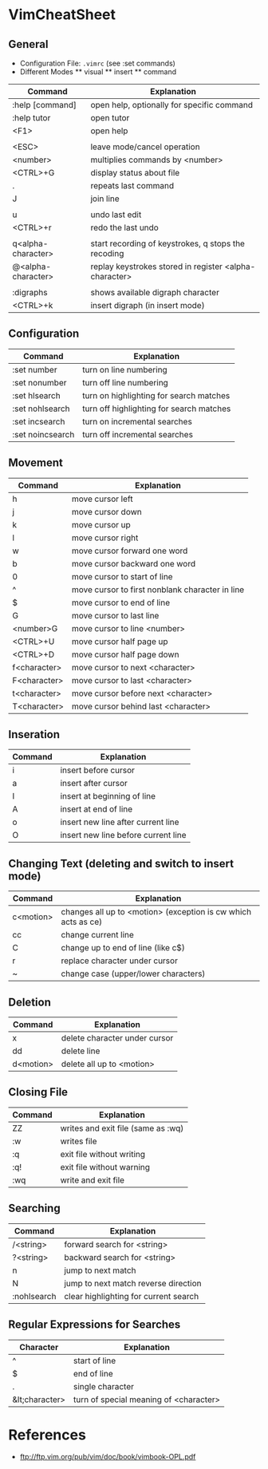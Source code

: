 # VimCheatSheet

## General

* Configuration File: ```.vimrc``` (see :set commands)
* Different Modes
** visual
** insert
** command

| Command            | Explanation |
| ------------------ | ----------- |
| :help [command]    | open help, optionally for specific command |
| :help tutor        | open tutor |
| &lt;F1&gt;               | open help |
| | |
| &lt;ESC&gt;              | leave mode/cancel operation |
| &lt;number&gt;           | multiplies commands by &lt;number&gt; |
| &lt;CTRL&gt;+G           | display status about file |
| .                  | repeats last command  |
| J                  | join line |
| | |
| u                  | undo last edit |
| &lt;CTRL&gt;+r           | redo the last undo |
| | |
| q&lt;alpha-character&gt; | start recording of keystrokes, q stops the recoding |
| @&lt;alpha-character&gt; | replay keystrokes stored in register &lt;alpha-character&gt; |
| | |
| :digraphs          | shows available digraph character |
| &lt;CTRL&gt;+k           | insert digraph (in insert mode) |

## Configuration

| Command         | Explanation |
| --------------- | ----------- |
| :set number     | turn on line numbering |
| :set nonumber   | turn off line numbering |
| :set hlsearch   | turn on highlighting for search matches |
| :set nohlsearch | turn off highlighting for search matches | 
| :set incsearch  | turn on incremental searches |
| :set noincsearch  | turn off incremental searches |

## Movement

| Command            | Explanation |
| ------------------ | ----------- |
| h                  | move cursor left
| j                  | move cursor down
| k                  | move cursor up
| l                  | move cursor right
| w                  | move cursor forward one word
| b                  | move cursor backward one word
| 0                  | move cursor to start of line
| ^                  | move cursor to first nonblank character in line
| $                  | move cursor to end of line
| G                  | move cursor to last line
| &lt;number&gt;G    | move cursor to line &lt;number&gt;
| &lt;CTRL&gt;+U     | move cursor half page up
| &lt;CTRL&gt;+D     | move cursor half page down
| f&lt;character&gt; | move cursor to next &lt;character&gt; |
| F&lt;character&gt; | move cursor to last &lt;character&gt; |
| t&lt;character&gt; | move cursor before next &lt;character&gt; |
| T&lt;character&gt; | move cursor behind last &lt;character&gt; |

## Inseration

| Command | Explanation |
| ------- | ----------- |
| i       | insert before cursor |
| a       | insert after cursor |
| I       | insert at beginning of line |
| A       | insert at end of line |
| o       | insert new line after current line |
| O       | insert new line before current line |

## Changing Text (deleting and switch to insert mode)

| Command         | Explanation |
| --------------- | ----------- |
| c&lt;motion&gt; | changes all up to &lt;motion&gt; (exception is cw which acts as ce) |
| cc              | change current line |
| C               | change up to end of line (like c$) |
| r               | replace character under cursor |
| ~               | change case (upper/lower characters) |

## Deletion

| Command         | Explanation |
| --------------- | ----------- |
| x               | delete character under cursor |
| dd              | delete line |
| d&lt;motion&gt; | delete all up to &lt;motion&gt; |

## Closing File

| Command | Explanation |
| ------- | ----------- |
| ZZ      | writes and exit file (same as :wq) |
| :w      | writes file |
| :q      | exit file without writing |
| :q!     | exit file without warning |
| :wq     | write and exit file |

## Searching

| Command            | Explanation |
| ------------------ | ----------- |
| /&lt;string&gt;    | forward search for &lt;string&gt; |
| ?&lt;string&gt;    | backward search for &lt;string&gt; |
| n                  | jump to next match |
| N                  | jump to next match reverse direction |
| :nohlsearch        | clear highlighting for current search |

## Regular Expressions for Searches

| Character          | Explanation |
| ------------------ | ----------- |
| ^                  | start of line |
| $                  | end of line |
| .                  | single character |
| \&lt;character&gt; | turn of special meaning of &lt;character&gt; |


# References

* ftp://ftp.vim.org/pub/vim/doc/book/vimbook-OPL.pdf
